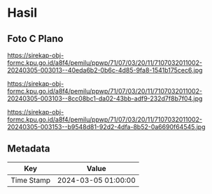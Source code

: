 # Hasil

## Foto C Plano

https://sirekap-obj-formc.kpu.go.id/a8f4/pemilu/ppwp/71/07/03/20/11/7107032011002-20240305-003013--40eda6b2-0b6c-4d85-9fa8-1541b175cec6.jpg

https://sirekap-obj-formc.kpu.go.id/a8f4/pemilu/ppwp/71/07/03/20/11/7107032011002-20240305-003103--8cc08bc1-da02-43bb-adf9-232d7f8b7f04.jpg

https://sirekap-obj-formc.kpu.go.id/a8f4/pemilu/ppwp/71/07/03/20/11/7107032011002-20240305-003153--b9548d81-92d2-4dfa-8b52-0a6690f64545.jpg


## Metadata

| Key        | Value               |
| ---------- | ------------------- |
| Time Stamp | 2024-03-05 01:00:00 |



